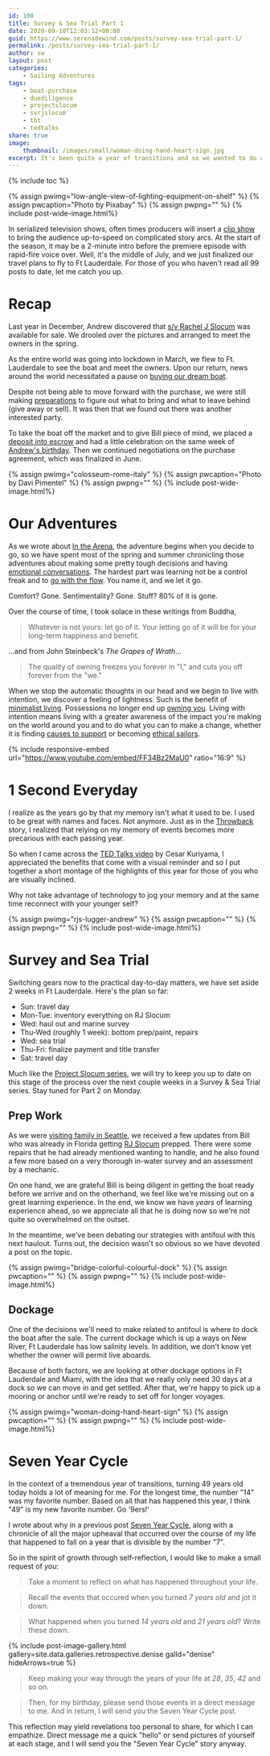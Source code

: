 ```yaml
---
id: 100
title: Survey & Sea Trial Part 1
date: 2020-09-10T12:03:12+00:00
guid: https://www.serenadewind.com/posts/survey-sea-trial-part-1/
permalink: /posts/survey-sea-trial-part-1/
author: sw
layout: post
categories:
    - Sailing Adventures
tags:
    - boat-purchase
    - duediligence
    - projectslocum
    - svrjslocum
    - tbt
    - tedtalks
share: true
image:
    thumbnail: /images/small/woman-doing-hand-heart-sign.jpg 
excerpt: It's been quite a year of transitions and so we wanted to do a round-up post of what we've done so far this year, introduce part 1 of the Survey & Sea Trial series and of course celebrate Denise's birthday.
---
```

{% include toc %}

{% assign pwimg="low-angle-view-of-lighting-equipment-on-shelf" %}
{% assign pwcaption="Photo by Pixabay" %}
{% assign pwpng="" %}
{% include post-wide-image.html%}

In serialized television shows, often times producers will insert a [clip show](https://en.wikipedia.org/wiki/Clip_show) to bring the audience up-to-speed on complicated story arcs. At the start of the season, it may be a 2-minute intro before the premiere episode with rapid-fire voice over. Well, it's the middle of July, and we just finalized our travel plans to fly to Ft Lauderdale. For those of you who haven't read all 99 posts to date, let me catch you up.

# Recap

Last year in December, Andrew discovered that [s/v Rachel J Slocum](/about-rachel-j-slocum/) was available for sale. We drooled over the pictures and arranged to meet the owners in the spring.

As the entire world was going into lockdown in March, we flew to Ft. Lauderdale to see the boat and meet the owners. Upon our return, news around the world necessitated a pause on [buying our dream boat](/posts/boat-purchase/).

Despite not being able to move forward with the purchase, we were still making [preparations](/posts/30-weeks-to-minimalism/) to figure out what to bring and what to leave behind (give away or sell). It was then that we found out there was another interested party. 

To take the boat off the market and to give Bill piece of mind, we placed a [deposit into escrow](/posts/project-slocum-update/) and had a little celebration on the same week of [Andrew's birthday](/posts/happy-birthday/). Then we continued negotiations on the purchase agreement, which was finalized in June.

{% assign pwimg="colosseum-rome-italy" %}
{% assign pwcaption="Photo by Davi Pimentel" %}
{% assign pwpng="" %}
{% include post-wide-image.html%}

# Our Adventures

As we wrote about [In the Arena](/posts/in-the-arena/), the adventure begins when you decide to go, so we have spent most of the spring and summer chronicling those adventures about making some pretty tough decisions and having [emotional conversations](/posts/parental-reaction-part-1/). The hardest part was learning not be a control freak and to [go with the flow](/posts/going-with-the-flow/). You name it, and we let it go. 

Comfort? Gone. Sentimentality? Gone. Stuff? 80% of it is gone. 

Over the course of time, I took solace in these writings from Buddha,

> Whatever is not yours: let go of it. Your letting go of it will be for your long-term happiness and benefit. 

...and from John Steinbeck's *The Grapes of Wrath*...

> The quality of owning freezes you forever in "I," and cuts you off forever from the "we."

When we stop the automatic thoughts in our head and we begin to live with intention, we discover a feeling of lightness. Such is the benefit of [minimalist living](/posts/30-weeks-to-minimalism/). Possessions no longer end up [owning you](/posts/relationship-with-money/). Living with intention means living with a greater awareness of the impact you're making on the world around you and to do what you can to make a change, whether it is finding [causes to support](/posts/philanthropy/) or becoming [ethical sailors](/posts/ethical-sailing/).

{% include responsive-embed url="https://www.youtube.com/embed/FF34Bz2MaU0" ratio="16:9" %}

# 1 Second Everyday

I realize as the years go by that my memory isn't what it used to be. I used to be great with names and faces. Not anymore. Just as in the [Throwback](/posts/throw-back/) story, I realized that relying on my memory of events becomes more precarious with each passing year. 

So when I came across the [TED Talks video](https://www.ted.com/talks/cesar_kuriyama_one_second_every_day/) by Cesar Kuriyama, I appreciated the benefits that come with a visual reminder and so I put together a short montage of the highlights of this year for those of you who are visually inclined. 

Why not take advantage of technology to jog your memory and at the same time reconnect with your younger self? 

{% assign pwimg="rjs-lugger-andrew" %}
{% assign pwcaption="" %}
{% assign pwpng="" %}
{% include post-wide-image.html%}

# Survey and Sea Trial

Switching gears now to the practical day-to-day matters, we have set aside 2 weeks in Ft Lauderdale. Here's the plan so far:

 - Sun: travel day 
 - Mon-Tue: inventory everything on RJ Slocum
 - Wed: haul out and marine survey
 - Thu-Wed (roughly 1 week): bottom prep/paint, repairs
 - Wed: sea trial
 - Thu-Fri: finalize payment and title transfer
 - Sat: travel day

Much like the [Project Slocum series](/posts/project-slocum-part-1/), we will try to keep you up to date on this stage of the process over the next couple weeks in a Survey & Sea Trial series. Stay tuned for Part 2 on Monday.

## Prep Work

As we were [visiting family in Seattle](/posts/seattle/), we received a few updates from Bill who was already in Florida getting [RJ Slocum](/about-rachel-j-slocum/) prepped. There were some repairs that he had already mentioned wanting to handle, and he also found a few more based on a very thorough in-water survey and an assessment by a mechanic. 

On one hand, we are grateful Bill is being diligent in getting the boat ready before we arrive and on the otherhand, we feel like we're missing out on a great learning experience. In the end, we know we have *years* of learning experience ahead, so we appreciate all that he is doing now so we're not quite so overwhelmed on the outset. 

In the meantime, we've been debating our strategies with antifoul with this next haulout. Turns out, the decision wasn't so obvious so we have devoted a post on the topic. 

{% assign pwimg="bridge-colorful-colourful-dock" %}
{% assign pwcaption="" %}
{% assign pwpng="" %}
{% include post-wide-image.html%}

## Dockage

One of the decisions we'll need to make related to antifoul is where to dock the boat after the sale. The current dockage which is up a ways on New River, Ft Lauderdale has low salinity levels. In addition, we don't know yet whether  the owner will permit live aboards. 

Because of both factors, we are looking at other dockage options in Ft Lauderdale and Miami, with the idea that we really only need 30 days at a dock so we can move in and get settled. After that, we're happy to pick up a mooring or anchor until we're ready to set off for longer voyages.

{% assign pwimg="woman-doing-hand-heart-sign" %}
{% assign pwcaption="" %}
{% assign pwpng="" %}
{% include post-wide-image.html%}

# Seven Year Cycle

In the context of a tremendous year of transitions, turning 49 years old today holds a lot of meaning for me. For the longest time, the number "14" was my favorite number. Based on all that has happened this year, I think "49" is my new favorite number. Go '9ers!' 

I wrote about why in a previous post [Seven Year Cycle](https://www.patreon.com/posts/34976462/), along with a chronicle of all the major upheaval that occurred over the course of my life that happened to fall on a year that is divisible by the number "7". 

So in the spirit of growth through self-reflection, I would like to make a small request of *you*: 

>Take a moment to reflect on what has happened throughout your life. 

>Recall the events that occured when you turned *7 years old* and jot it down.

>What happened when you turned *14 years old* and *21 years old*? Write these down.

{% include post-image-gallery.html gallery=site.data.galleries.retrospective.denise galId="denise" hideArrows=true %}

>Keep making your way through the years of your life at *28*, *35*, *42* and so on. 

>Then, for my birthday, please send those events in a direct message to me. And in return, I will send you the Seven Year Cycle post. 

This reflection may yield revelations too personal to share, for which I can empathize. Direct message me a quick "hello" or send pictures of yourself at each stage, and I will send you the "Seven Year Cycle" story anyway. 

